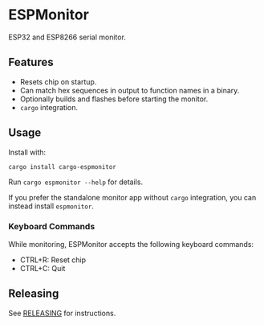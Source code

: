 # ESPMonitor

ESP32 and ESP8266 serial monitor.

## Features

* Resets chip on startup.
* Can match hex sequences in output to function names in a binary.
* Optionally builds and flashes before starting the monitor.
* `cargo` integration.

## Usage

Install with:

```
cargo install cargo-espmonitor
```

Run `cargo espmonitor --help` for details.

If you prefer the standalone monitor app without `cargo` integration,
you can instead install `espmonitor`.

### Keyboard Commands

While monitoring, ESPMonitor accepts the following keyboard commands:

* CTRL+R: Reset chip
* CTRL+C: Quit

## Releasing

See [RELEASING](RELEASING.md) for instructions.
